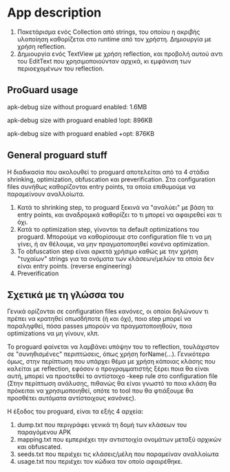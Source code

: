# App description
1. Πακετάρισμα ενός Collection από strings, του οποίου η ακριβής υλοποίηση καθορίζεται στο runtime από τον χρήστη. Δημιουργία με χρήση reflection.
2. Δημιουργία ενός TextView με χρήση reflection, και προβολή αυτού αντι του EditText που χρησιμοποιούνταν αρχικά, κι εμφάνιση των περιοεχομένων του reflection.

## ProGuard usage
apk-debug size without proguard enabled:    1.6MB

apk-debug size with proguard enabled !opt:  896KB

apk-debug size with proguard enabled +opt:  876KB

## General proguard stuff

Η διαδικασία που ακολουθεί το proguard αποτελείται από τα 4 στάδια shrinking, optimization, obfuscation και preverification.
Στα configuration files συνήθως καθορίζονται entry points, τα οποία επιθυμούμε να παραμείνουν αναλλοίωτα. 
1. Κατά το shrinking step, το proguard ξεκινά να "αναλύει" με βάση τα entry points, και αναδρομικά καθορίζει το τι μπορεί να αφαιρεθεί και τι όχι.
2. Κατά το optimization step, γίνονται τα default optimizations του proguard. Μπορούμε να καθορίσουμε στο configuration file τι να μη γίνει, ή αν
θέλουμε, να μην πραγματοποιηθεί κανένα optimization.
3. Το obfuscation step είναι αρκετά χρήσιμο καθώς με την χρήση "τυχαίων" strings για τα ονόματα των κλάσεων/μελών τα οποία δεν είναι entry points. (reverse engineering)
4. Preverification

## Σχετικά με τη γλώσσα του
Γενικά ορίζονται σε configuration files κανόνες, οι οποίοι δηλώνουν τι πρέπει να κρατηθεί οπωσδήποτε (ή και όχι), ποιο step μπορεί να παραληφθεί, πόσα passes μπορούν να πραγματοποιηθούν,
ποια optimizations να μη γίνουν, κλπ.

Το proguard φαίνεται να λαμβάνει υπόψην του το reflection, τουλάχιστον σε "συνηθισμένες" περιπτώσεις, όπως χρήση forName(...). Γενικότερα όμως, στην περίπτωση που υπάρχει θέμα με
χρήση κάποιας κλάσης που καλείται με reflection, εφόσον ο προγραμματιστής ξέρει ποια θα είναι αυτή, μπορεί να προστεθεί το αντίστοιχο -keep rule στο configuration file (Στην περίπτωση
ανάλυσης, πιθανώς θα είναι γνωστό το ποια κλάση θα πρόκειται να χρησιμοποιηθεί, οπότε το tool που θα φτιάξουμε θα προσθέτει αυτόματα αντίστοιχους κανόνες). 

Η έξοδος του proguard, είναι τα εξής 4 αρχεία:
1. dump.txt που περιγράφει γενικά τη δομή των κλάσεων του παραγόμενου APK
2. mapping.txt που εμπεριέχει την αντιστοιχία ονομάτων μεταξύ αρχικών και obfuscated.
3. seeds.txt που περιέχει τις κλάσεις/μέλη που παραμείναν αναλλοίωτα
4. usage.txt που περιέχει τον κώδικα τον οποίο αφαιρέθηκε.


